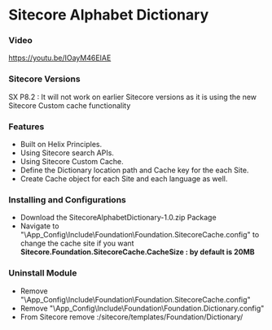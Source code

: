 # Sitecore Alphabet Dictionary


<h3>Video</h3>
<a href='https://youtu.be/IOayM46EIAE'>https://youtu.be/IOayM46EIAE</a>

<h3>Sitecore Versions</h3>
SX P8.2 :  It will not work on earlier Sitecore versions as it is using the new Sitecore Custom cache functionality 

<h3>Features</h3>

- Built on Helix Principles. 
- Using Sitecore search APIs.
- Using Sitecore Custom Cache.
- Define the Dictionary location path and Cache key for the each Site.
- Create Cache object for each Site and each language as well.

<h3>Installing and Configurations</h3>

- Download the SitecoreAlphabetDictionary-1.0.zip Package
- Navigate to "\App_Config\Include\Foundation\Foundation.SitecoreCache.config" to change the cache site if you want
 <b> Sitecore.Foundation.SitecoreCache.CacheSize : by default is 20MB</b>
 
 <h3>Uninstall Module</h3>
 
 - Remove "\App_Config\Include\Foundation\Foundation.SitecoreCache.config"
 - Remove "\App_Config\Include\Foundation\Foundation.Dictionary.config"
 - From Sitecore remove :/sitecore/templates/Foundation/Dictionary/
